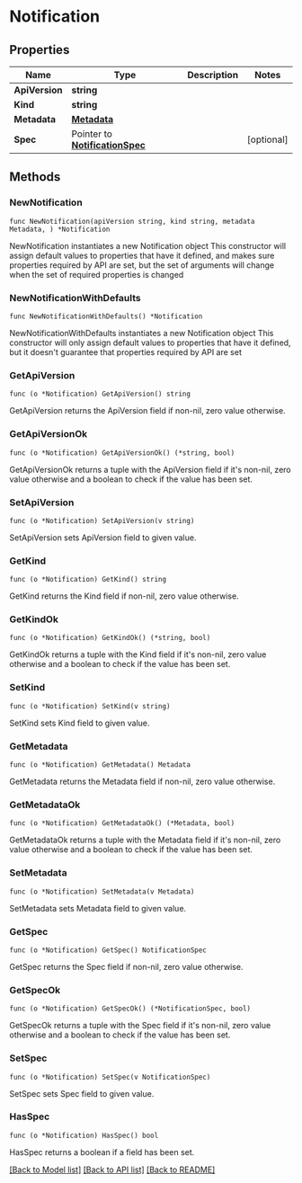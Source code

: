 # Notification

## Properties

Name | Type | Description | Notes
------------ | ------------- | ------------- | -------------
**ApiVersion** | **string** |  | 
**Kind** | **string** |  | 
**Metadata** | [**Metadata**](Metadata.md) |  | 
**Spec** | Pointer to [**NotificationSpec**](NotificationSpec.md) |  | [optional] 

## Methods

### NewNotification

`func NewNotification(apiVersion string, kind string, metadata Metadata, ) *Notification`

NewNotification instantiates a new Notification object
This constructor will assign default values to properties that have it defined,
and makes sure properties required by API are set, but the set of arguments
will change when the set of required properties is changed

### NewNotificationWithDefaults

`func NewNotificationWithDefaults() *Notification`

NewNotificationWithDefaults instantiates a new Notification object
This constructor will only assign default values to properties that have it defined,
but it doesn't guarantee that properties required by API are set

### GetApiVersion

`func (o *Notification) GetApiVersion() string`

GetApiVersion returns the ApiVersion field if non-nil, zero value otherwise.

### GetApiVersionOk

`func (o *Notification) GetApiVersionOk() (*string, bool)`

GetApiVersionOk returns a tuple with the ApiVersion field if it's non-nil, zero value otherwise
and a boolean to check if the value has been set.

### SetApiVersion

`func (o *Notification) SetApiVersion(v string)`

SetApiVersion sets ApiVersion field to given value.


### GetKind

`func (o *Notification) GetKind() string`

GetKind returns the Kind field if non-nil, zero value otherwise.

### GetKindOk

`func (o *Notification) GetKindOk() (*string, bool)`

GetKindOk returns a tuple with the Kind field if it's non-nil, zero value otherwise
and a boolean to check if the value has been set.

### SetKind

`func (o *Notification) SetKind(v string)`

SetKind sets Kind field to given value.


### GetMetadata

`func (o *Notification) GetMetadata() Metadata`

GetMetadata returns the Metadata field if non-nil, zero value otherwise.

### GetMetadataOk

`func (o *Notification) GetMetadataOk() (*Metadata, bool)`

GetMetadataOk returns a tuple with the Metadata field if it's non-nil, zero value otherwise
and a boolean to check if the value has been set.

### SetMetadata

`func (o *Notification) SetMetadata(v Metadata)`

SetMetadata sets Metadata field to given value.


### GetSpec

`func (o *Notification) GetSpec() NotificationSpec`

GetSpec returns the Spec field if non-nil, zero value otherwise.

### GetSpecOk

`func (o *Notification) GetSpecOk() (*NotificationSpec, bool)`

GetSpecOk returns a tuple with the Spec field if it's non-nil, zero value otherwise
and a boolean to check if the value has been set.

### SetSpec

`func (o *Notification) SetSpec(v NotificationSpec)`

SetSpec sets Spec field to given value.

### HasSpec

`func (o *Notification) HasSpec() bool`

HasSpec returns a boolean if a field has been set.


[[Back to Model list]](../README.md#documentation-for-models) [[Back to API list]](../README.md#documentation-for-api-endpoints) [[Back to README]](../README.md)


